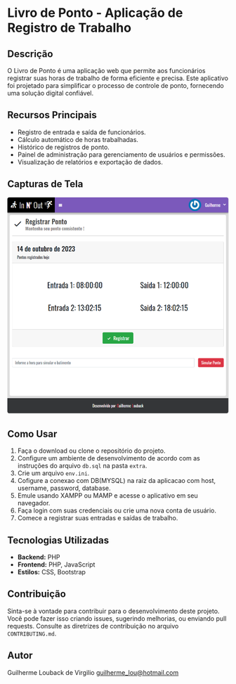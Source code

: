 # Livro de Ponto - Aplicação de Registro de Trabalho

## Descrição
O Livro de Ponto é uma aplicação web que permite aos funcionários registrar suas horas de trabalho de forma eficiente e precisa. Este aplicativo foi projetado para simplificar o processo de controle de ponto, fornecendo uma solução digital confiável.

## Recursos Principais
- Registro de entrada e saída de funcionários.
- Cálculo automático de horas trabalhadas.
- Histórico de registros de ponto.
- Painel de administração para gerenciamento de usuários e permissões.
- Visualização de relatórios e exportação de dados.

## Capturas de Tela
![Tela de Registro](screenshots/registro.png)

## Como Usar
1. Faça o download ou clone o repositório do projeto.
2. Configure um ambiente de desenvolvimento de acordo com as instruções do arquivo `db.sql` na pasta `extra`.
3. Crie um arquivo `env.ini`.
4. Cofigure a conexao com DB(MYSQL) na raiz da aplicacao com host, username, password, database.
5. Emule usando XAMPP ou MAMP e acesse o aplicativo em seu navegador.
6. Faça login com suas credenciais ou crie uma nova conta de usuário.
7. Comece a registrar suas entradas e saídas de trabalho.

## Tecnologias Utilizadas
- **Backend:** PHP
- **Frontend:** PHP, JavaScript
- **Estilos:** CSS, Bootstrap

## Contribuição
Sinta-se à vontade para contribuir para o desenvolvimento deste projeto. Você pode fazer isso criando issues, sugerindo melhorias, ou enviando pull requests. Consulte as diretrizes de contribuição no arquivo `CONTRIBUTING.md`.

## Autor
Guilherme Louback de Virgilio
guilherme_lou@hotmail.com


